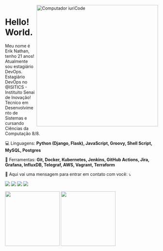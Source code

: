 <img src="https://raw.githubusercontent.com/MicaelliMedeiros/micaellimedeiros/master/image/computer-illustration.png" min-width="400px" max-width="400px" width="400px" align="right" alt="Computador iuriCode">

<h1>Hello! World.</h1>

<p align="left"> 
  Meu nome é Erik Nathan, tenho 21 anos! Atualmente sou estagiário DevOps.<br>
  Estagiário DevOps no @ISITICS - Instituito Senai de Inovação! Técnico em Desenvolvimento de Sistemas e cursando Ciências da Computação 8/8.
</p>

<p align="left">
  💻 Linguagens: <strong>Python (Django, Flask), JavaScript, Groovy, Shell Script, MySQL, Postgres</strong>
</p>

<p align="left">
  💼 Ferramentas: <strong>Git, Docker, Kubernetes, Jenkins, GitHub Actions, Jira, Grafana, InfluxDB, Telegraf, AWS, Vagrant, Terraform</strong>
</p>

<p align="left">
  💌 Aqui vai uma mensagem para entrar em contato com você: ⤵️
</p>

<p align="left">

  <a href="eriknathan.contato@gmail.com" alt="Gmail">
  <img src="https://img.shields.io/badge/-Gmail-FF0000?style=flat-square&labelColor=FF0000&logo=gmail&logoColor=white&link=eriknathan.contato@gmail.com" /></a>

  <a href="https://www.linkedin.com/in/erik-nathan/" alt="Linkedin">
  <img src="https://img.shields.io/badge/-Linkedin-0e76a8?style=flat-square&logo=Linkedin&logoColor=white&link=https://www.linkedin.com/in/erik-nathan/" /></a>
  
  <a href="https://eriknathan.hashnode.dev/" alt="Blog">
  <img src="https://img.shields.io/badge/Blogger-FF5722?style=flat-square&labelColor=FF0000&logo=blogger&logoColor=white&link=https://eriknathan.hashnode.dev/" /></a>

  <a href="https://www.instagram.com/erik.devops/" alt="Instagram">
  <img src="https://img.shields.io/badge/-Instagram-DF0174?style=flat-square&labelColor=DF0174&logo=instagram&logoColor=white&link=https://www.instagram.com/erik.devops/"/></a>
</p> 

<span>
    <img height="180em" src="https://github-readme-stats.vercel.app/api?username=eriknathan&show_icons=true&theme=dark&include_all_commits=true&count_private=true"/>
</span>

<span>
   <img height="180em" src="https://github-readme-stats.vercel.app/api/top-langs/?username=eriknathan&layout=compact&langs_count=7&theme=dark"/>
</span>
